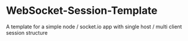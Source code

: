 # WebSocket-Session-Template
A template for a simple node / socket.io app with single host / multi client session structure
